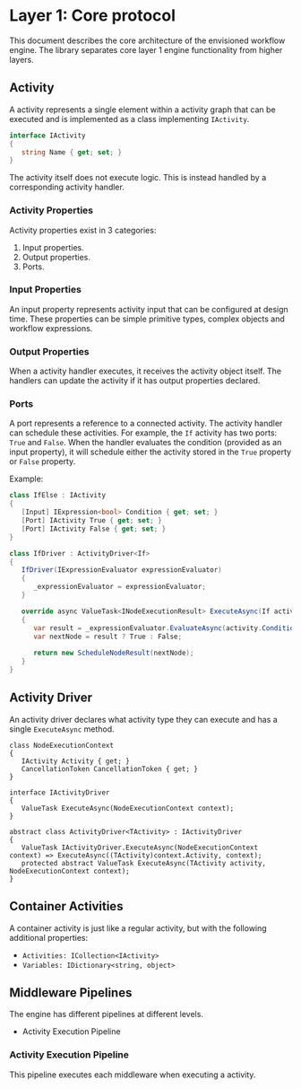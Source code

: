 # Layer 1: Core protocol

This document describes the core architecture of the envisioned workflow engine.
The library separates core layer 1 engine functionality from higher layers.

## Activity

A activity represents a single element within a activity graph that can be executed and is implemented as a class implementing `IActivity`.

```csharp
interface IActivity
{
   string Name { get; set; }
}
```

The activity itself does not execute logic. This is instead handled by a corresponding activity handler.

### Activity Properties

Activity properties exist in 3 categories:

1. Input properties.
2. Output properties.
3. Ports.

### Input Properties

An input property represents activity input that can be configured at design time. These properties can be simple primitive types, complex objects and workflow expressions.

### Output Properties

When a activity handler executes, it receives the activity object itself. The handlers can update the activity if it has output properties declared.

### Ports

A port represents a reference to a connected activity. The activity handler can schedule these activities. For example, the `If` activity has two ports: `True` and `False`.
When the handler evaluates the condition (provided as an input property), it will schedule either the activity stored in the `True` property or `False` property.

Example:

```csharp
class IfElse : IActivity
{
   [Input] IExpression<bool> Condition { get; set; }
   [Port] IActivity True { get; set; }
   [Port] IActivity False { get; set; }
}

class IfDriver : ActivityDriver<If>
{
   IfDriver(IExpressionEvaluator expressionEvaluator)
   {
      _expressionEvaluator = expressionEvaluator;
   }

   override async ValueTask<INodeExecutionResult> ExecuteAsync(If activity, NodeExecutionContext context)
   {
      var result = _expressionEvaluator.EvaluateAsync(activity.Condition, context.CancellationToken);
      var nextNode = result ? True : False;
      
      return new ScheduleNodeResult(nextNode);
   }
}
```

## Activity Driver

An activity driver declares what activity type they can execute and has a single `ExecuteAsync` method.

```charp
class NodeExecutionContext
{
   IActivity Activity { get; }
   CancellationToken CancellationToken { get; }
}

interface IActivityDriver
{
   ValueTask ExecuteAsync(NodeExecutionContext context);
}

abstract class ActivityDriver<TActivity> : IActivityDriver
{
   ValueTask IActivityDriver.ExecuteAsync(NodeExecutionContext context) => ExecuteAsync((TActivity)context.Activity, context);
   protected abstract ValueTask ExecuteAsync(TActivity activity, NodeExecutionContext context);
}
```

## Container Activities

A container activity is just like a regular activity, but with the following additional properties:

- `Activities: ICollection<IActivity>`
- `Variables: IDictionary<string, object>`

## Middleware Pipelines

The engine has different pipelines at different levels.

- Activity Execution Pipeline

### Activity Execution Pipeline

This pipeline executes each middleware when executing a activity.
